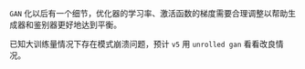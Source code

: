 `GAN` 化以后有一个细节，优化器的学习率、激活函数的梯度需要合理调整以帮助生成器和鉴别器更好地达到平衡。

已知大训练量情况下存在模式崩溃问题，预计 `v5` 用 `unrolled gan` 看看改良情况。
